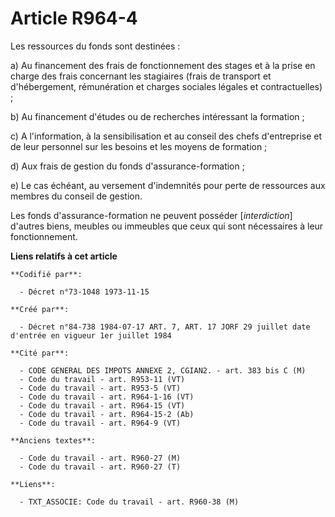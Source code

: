 # Article R964-4

Les ressources du fonds sont destinées :

a) Au financement des frais de fonctionnement des stages et à la prise en charge des frais concernant les stagiaires (frais
de transport et d'hébergement, rémunération et charges sociales légales et contractuelles) ;

b) Au financement d'études ou de recherches intéressant la formation ;

c) A l'information, à la sensibilisation et au conseil des chefs d'entreprise et de leur personnel sur les besoins et les
moyens de formation ;

d) Aux frais de gestion du fonds d'assurance-formation ;

e) Le cas échéant, au versement d'indemnités pour perte de ressources aux membres du conseil de gestion.

Les fonds d'assurance-formation ne peuvent posséder [*interdiction*] d'autres biens, meubles ou immeubles que ceux qui sont
nécessaires à leur fonctionnement.

**Liens relatifs à cet article**

	**Codifié par**:

	  - Décret n°73-1048 1973-11-15

	**Créé par**:

	  - Décret n°84-738 1984-07-17 ART. 7, ART. 17 JORF 29 juillet date d'entrée en vigueur 1er juillet 1984

	**Cité par**:

	  - CODE GENERAL DES IMPOTS ANNEXE 2, CGIAN2. - art. 383 bis C (M)
	  - Code du travail - art. R953-11 (VT)
	  - Code du travail - art. R953-5 (VT)
	  - Code du travail - art. R964-1-16 (VT)
	  - Code du travail - art. R964-15 (VT)
	  - Code du travail - art. R964-15-2 (Ab)
	  - Code du travail - art. R964-9 (VT)

	**Anciens textes**:

	  - Code du travail - art. R960-27 (M)
	  - Code du travail - art. R960-27 (T)

	**Liens**:

	  - TXT_ASSOCIE: Code du travail - art. R960-38 (M)
